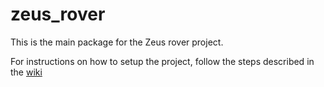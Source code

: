 # zeus_rover
This is the main package for the Zeus rover project.

For instructions on how to setup the project, follow the steps described in the [wiki](https://github.com/STEVE-Rover/zeus_rover/wiki)
